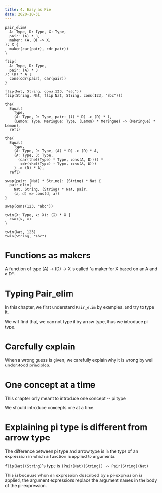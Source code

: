 ```yaml
---
title: 4. Easy as Pie
date: 2020-10-31
---
```


``` cicada
pair_elim(
  A: Type, D: Type, X: Type,
  pair: (A) * D,
  maker: (A, D) -> X,
): X {
  maker(car(pair), cdr(pair))
}

flip(
  A: Type, D: Type,
  pair: (A) * D
): (D) * A {
  cons(cdr(pair), car(pair))
}

flip(Nat, String, cons(123, "abc"))
flip(String, Nat, flip(Nat, String, cons(123, "abc")))

the(
  Equal(
    Type,
    (A: Type, D: Type, pair: (A) * D) -> (D) * A,
    (Lemon: Type, Meringue: Type, (Lemon) * Meringue) -> (Meringue) * Lemon),
  refl)

the(
  Equal(
    Type,
    (A: Type, D: Type, (A) * D) -> (D) * A,
    (A: Type, D: Type,
      (car(the((Type) * Type, cons(A, D)))) *
       cdr(the((Type) * Type, cons(A, D)))
    ) -> (D) * A),
  refl)

swap(pair: (Nat) * String): (String) * Nat {
  pair_elim(
    Nat, String, (String) * Nat, pair,
    (a, d) => cons(d, a))
}

swap(cons(123, "abc"))

twin(X: Type, x: X): (X) * X {
  cons(x, x)
}

twin(Nat, 123)
twin(String, "abc")
```

# Functions as makers

A function of type (A) -> (D) -> X is called
"a maker for X based on an A and a D".

# Typing Pair_elim

In this chapter, we first understand `Pair_elim` by examples.
and try to type it.

We will find that, we can not type it by arrow type,
thus we introduce pi type.

# Carefully explain

When a wrong guess is given,
we carefully explain why it is wrong
by well understood principles.

# One concept at a time

This chapter only meant to introduce one concept -- pi type.

We should introduce concepts one at a time.

# Explaining pi type is different from arrow type

The difference between pi type and arrow type is in
the type of an expression in which a function is applied to arguments.

`flip(Nat)(String)`'s type is `(Pair(Nat)(String)) -> Pair(String)(Nat)`

This is because when an expression described by a pi-expression is applied,
the argument expressions replace the argument names in the body of the pi-expression.

